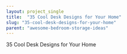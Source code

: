 ```yaml
---
layout: project_single
title:  "35 Cool Desk Designs for Your Home"
slug: "35-cool-desk-designs-for-your-home"
parent: "awesome-bedroom-storage-ideas"
---
```

35 Cool Desk Designs for Your Home